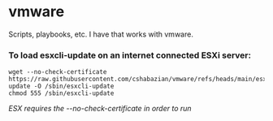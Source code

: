 # vmware
Scripts, playbooks, etc. I have that works with vmware.


### To load esxcli-update on an internet connected ESXi server:    
    wget --no-check-certificate https://raw.githubusercontent.com/cshabazian/vmware/refs/heads/main/esxcli-update -O /sbin/esxcli-update  
    chmod 555 /sbin/esxcli-update   
    
*ESX requires the --no-check-certificate in order to run*
